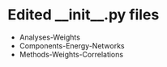 # Edited \_\_init__.py files

- Analyses-Weights
- Components-Energy-Networks
- Methods-Weights-Correlations
